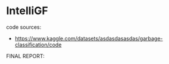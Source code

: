# IntelliGF

code sources:
- https://www.kaggle.com/datasets/asdasdasasdas/garbage-classification/code

FINAL REPORT:
